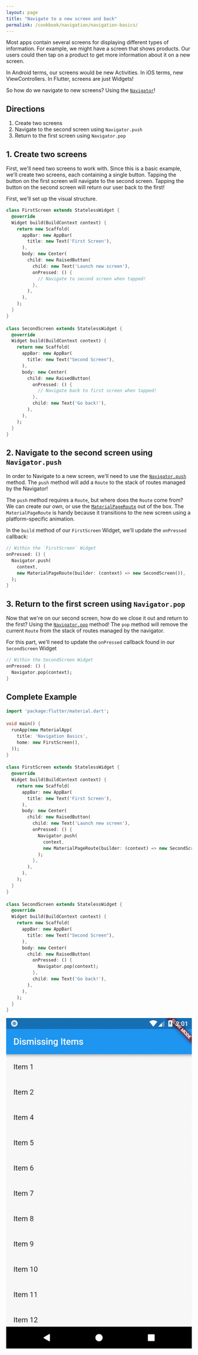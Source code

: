 ```yaml
---
layout: page
title: "Navigate to a new screen and back"
permalink: /cookbook/navigation/navigation-basics/
---
```


Most apps contain several screens for displaying different types of information. 
For example, we might have a screen that shows products. Our users could then
tap on a product to get more information about it on a new screen.

In Android terms, our screens would be new Activities. In iOS terms, new 
ViewControllers. In Flutter, screens are just Widgets!

So how do we navigate to new screens? Using the [`Navigator`](https://docs.flutter.io/flutter/widgets/Navigator-class.html)!

## Directions

  1. Create two screens
  2. Navigate to the second screen using `Navigator.push`
  3. Return to the first screen using `Navigator.pop`

## 1. Create two screens

First, we'll need two screens to work with. Since this is a basic example, we'll
create two screens, each containing a single button. Tapping the button on the 
first screen will navigate to the second screen. Tapping the button on the 
second screen will return our user back to the first!

First, we'll set up the visual structure.

```dart
class FirstScreen extends StatelessWidget {
  @override
  Widget build(BuildContext context) {
    return new Scaffold(
      appBar: new AppBar(
        title: new Text('First Screen'),
      ),
      body: new Center(
        child: new RaisedButton(
          child: new Text('Launch new screen'),
          onPressed: () {
            // Navigate to second screen when tapped!
          },
        ),
      ),
    );
  }
}

class SecondScreen extends StatelessWidget {
  @override
  Widget build(BuildContext context) {
    return new Scaffold(
      appBar: new AppBar(
        title: new Text("Second Screen"),
      ),
      body: new Center(
        child: new RaisedButton(
          onPressed: () {
            // Navigate back to first screen when tapped!
          },
          child: new Text('Go back!'),
        ),
      ),
    );
  }
}
```

## 2. Navigate to the second screen using `Navigator.push`

In order to Navigate to a new screen, we'll need to use the 
[`Navigator.push`](https://docs.flutter.io/flutter/widgets/Navigator/push.html) 
method. The `push` method will add a `Route` to the stack of routes managed by
the Navigator!

The `push` method requires a `Route`, but where does the `Route` come from? 
We can create our own, or use the [`MaterialPageRoute`](https://docs.flutter.io/flutter/material/MaterialPageRoute-class.html)
out of the box. The `MaterialPageRoute` is handy because it transitions to the 
new screen using a platform-specific animation. 

In the `build` method of our `FirstScreen` Widget, we'll update the `onPressed` 
callback:

<!-- skip -->
```dart
// Within the `FirstScreen` Widget
onPressed: () {
  Navigator.push(
    context,
    new MaterialPageRoute(builder: (context) => new SecondScreen()),
  );
}
``` 

## 3. Return to the first screen using `Navigator.pop`

Now that we're on our second screen, how do we close it out and return to the 
first? Using the [`Navigator.pop`](https://docs.flutter.io/flutter/widgets/Navigator/pop.html)
method! The `pop` method will remove the current `Route` from the stack of 
routes managed by the navigator.

For this part, we'll need to update the `onPressed` callback found in our 
`SecondScreen` Widget

<!-- skip -->
```dart
// Within the SecondScreen Widget
onPressed: () {
  Navigator.pop(context);
}
```    

## Complete Example

```dart
import 'package:flutter/material.dart';

void main() {
  runApp(new MaterialApp(
    title: 'Navigation Basics',
    home: new FirstScreen(),
  ));
}

class FirstScreen extends StatelessWidget {
  @override
  Widget build(BuildContext context) {
    return new Scaffold(
      appBar: new AppBar(
        title: new Text('First Screen'),
      ),
      body: new Center(
        child: new RaisedButton(
          child: new Text('Launch new screen'),
          onPressed: () {
            Navigator.push(
              context,
              new MaterialPageRoute(builder: (context) => new SecondScreen()),
            );
          },
        ),
      ),
    );
  }
}

class SecondScreen extends StatelessWidget {
  @override
  Widget build(BuildContext context) {
    return new Scaffold(
      appBar: new AppBar(
        title: new Text("Second Screen"),
      ),
      body: new Center(
        child: new RaisedButton(
          onPressed: () {
            Navigator.pop(context);
          },
          child: new Text('Go back!'),
        ),
      ),
    );
  }
}
```

![Navigation Basics Demo](/images/cookbook/navigation-basics.gif)
